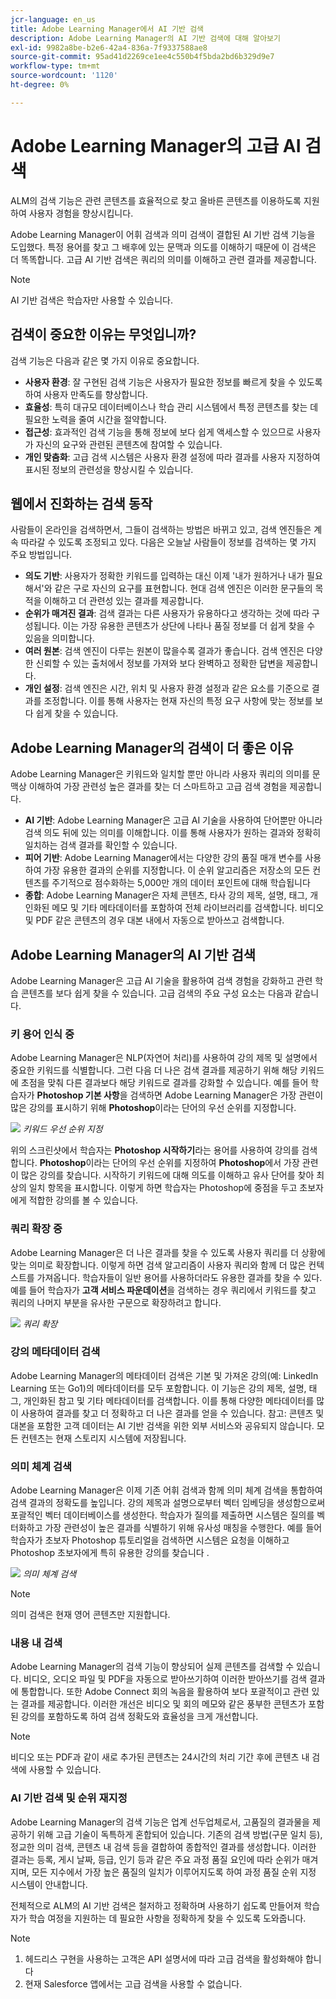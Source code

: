 ```yaml
---
jcr-language: en_us
title: Adobe Learning Manager에서 AI 기반 검색
description: Adobe Learning Manager의 AI 기반 검색에 대해 알아보기
exl-id: 9982a8be-b2e6-42a4-836a-7f9337588ae8
source-git-commit: 95ad41d2269ce1ee4c550b4f5bda2bd6b329d9e7
workflow-type: tm+mt
source-wordcount: '1120'
ht-degree: 0%

---
```


# Adobe Learning Manager의 고급 AI 검색

ALM의 검색 기능은 관련 콘텐츠를 효율적으로 찾고 올바른 콘텐츠를 이용하도록 지원하여 사용자 경험을 향상시킵니다.

Adobe Learning Manager이 어휘 검색과 의미 검색이 결합된 AI 기반 검색 기능을 도입했다. 특정 용어를 찾고 그 배후에 있는 문맥과 의도를 이해하기 때문에 이 검색은 더 똑똑합니다. 고급 AI 기반 검색은 쿼리의 의미를 이해하고 관련 결과를 제공합니다.

>[!NOTE]
>
>AI 기반 검색은 학습자만 사용할 수 있습니다.

## 검색이 중요한 이유는 무엇입니까?

검색 기능은 다음과 같은 몇 가지 이유로 중요합니다.

* **사용자 환경**: 잘 구현된 검색 기능은 사용자가 필요한 정보를 빠르게 찾을 수 있도록 하여 사용자 만족도를 향상합니다.
* **효율성**: 특히 대규모 데이터베이스나 학습 관리 시스템에서 특정 콘텐츠를 찾는 데 필요한 노력을 줄여 시간을 절약합니다.
* **접근성**: 효과적인 검색 기능을 통해 정보에 보다 쉽게 액세스할 수 있으므로 사용자가 자신의 요구와 관련된 콘텐츠에 참여할 수 있습니다.
* **개인 맞춤화**: 고급 검색 시스템은 사용자 환경 설정에 따라 결과를 사용자 지정하여 표시된 정보의 관련성을 향상시킬 수 있습니다.

## 웹에서 진화하는 검색 동작

사람들이 온라인을 검색하면서, 그들이 검색하는 방법은 바뀌고 있고, 검색 엔진들은 계속 따라갈 수 있도록 조정되고 있다. 다음은 오늘날 사람들이 정보를 검색하는 몇 가지 주요 방법입니다.

* **의도 기반**: 사용자가 정확한 키워드를 입력하는 대신 이제 &#39;내가 원하거나 내가 필요해서&#39;와 같은 구로 자신의 요구를 표현합니다. 현대 검색 엔진은 이러한 문구들의 목적을 이해하고 더 관련성 있는 결과를 제공합니다.
* **순위가 매겨진 결과**: 검색 결과는 다른 사용자가 유용하다고 생각하는 것에 따라 구성됩니다. 이는 가장 유용한 콘텐츠가 상단에 나타나 품질 정보를 더 쉽게 찾을 수 있음을 의미합니다.
* **여러 원본**: 검색 엔진이 다루는 원본이 많을수록 결과가 좋습니다. 검색 엔진은 다양한 신뢰할 수 있는 출처에서 정보를 가져와 보다 완벽하고 정확한 답변을 제공합니다.
* **개인 설정**: 검색 엔진은 시간, 위치 및 사용자 환경 설정과 같은 요소를 기준으로 결과를 조정합니다. 이를 통해 사용자는 현재 자신의 특정 요구 사항에 맞는 정보를 보다 쉽게 찾을 수 있습니다.

## Adobe Learning Manager의 검색이 더 좋은 이유

Adobe Learning Manager은 키워드와 일치할 뿐만 아니라 사용자 쿼리의 의미를 문맥상 이해하여 가장 관련성 높은 결과를 찾는 더 스마트하고 고급 검색 경험을 제공합니다.

* **AI 기반**: Adobe Learning Manager은 고급 AI 기술을 사용하여 단어뿐만 아니라 검색 의도 뒤에 있는 의미를 이해합니다. 이를 통해 사용자가 원하는 결과와 정확히 일치하는 검색 결과를 확인할 수 있습니다.
* **피어 기반**: Adobe Learning Manager에서는 다양한 강의 품질 매개 변수를 사용하여 가장 유용한 결과의 순위를 지정합니다. 이 순위 알고리즘은 저장소의 모든 컨텐츠를 주기적으로 점수화하는 5,000만 개의 데이터 포인트에 대해 학습됩니다
* **종합**: Adobe Learning Manager은 자체 콘텐츠, 타사 강의 제목, 설명, 태그, 개인화된 메모 및 기타 메타데이터를 포함하여 전체 라이브러리를 검색합니다. 비디오 및 PDF 같은 콘텐츠의 경우 대본 내에서 자동으로 받아쓰고 검색합니다.

## Adobe Learning Manager의 AI 기반 검색

Adobe Learning Manager은 고급 AI 기술을 활용하여 검색 경험을 강화하고 관련 학습 콘텐츠를 보다 쉽게 찾을 수 있습니다. 고급 검색의 주요 구성 요소는 다음과 같습니다.

### 키 용어 인식 중

Adobe Learning Manager은 NLP(자연어 처리)를 사용하여 강의 제목 및 설명에서 중요한 키워드를 식별합니다. 그런 다음 더 나은 검색 결과를 제공하기 위해 해당 키워드에 초점을 맞춰 다른 결과보다 해당 키워드로 결과를 강화할 수 있습니다. 예를 들어 학습자가 **Photoshop 기본 사항**&#x200B;을 검색하면 Adobe Learning Manager은 가장 관련이 많은 강의를 표시하기 위해 **Photoshop**&#x200B;이라는 단어의 우선 순위를 지정합니다.

![](assets/search-2.png)
_키워드 우선 순위 지정_

위의 스크린샷에서 학습자는 **Photoshop 시작하기**&#x200B;라는 용어를 사용하여 강의를 검색합니다. **Photoshop**&#x200B;이라는 단어의 우선 순위를 지정하여 **Photoshop**&#x200B;에서 가장 관련이 많은 강의를 찾습니다. 시작하기 키워드에 대해 의도를 이해하고 유사 단어를 찾아 최상의 일치 항목을 표시합니다. 이렇게 하면 학습자는 Photoshop에 중점을 두고 초보자에게 적합한 강의를 볼 수 있습니다.

### 쿼리 확장 중

Adobe Learning Manager은 더 나은 결과를 찾을 수 있도록 사용자 쿼리를 더 상황에 맞는 의미로 확장합니다. 이렇게 하면 검색 알고리즘이 사용자 쿼리와 함께 더 많은 컨텍스트를 가져옵니다. 학습자들이 일반 용어를 사용하더라도 유용한 결과를 찾을 수 있다. 예를 들어 학습자가 **고객 서비스 파운데이션**&#x200B;을 검색하는 경우 쿼리에서 키워드를 찾고 쿼리의 나머지 부분을 유사한 구문으로 확장하려고 합니다.

![](assets/search-1.png)
_쿼리 확장_

### 강의 메타데이터 검색

Adobe Learning Manager의 메타데이터 검색은 기본 및 가져온 강의(예: LinkedIn Learning 또는 Go1)의 메타데이터를 모두 포함합니다. 이 기능은 강의 제목, 설명, 태그, 개인화된 참고 및 기타 메타데이터를 검색합니다. 이를 통해 다양한 메타데이터를 많이 사용하여 결과를 찾고 더 정확하고 더 나은 결과를 얻을 수 있습니다.
참고: 콘텐츠 및 대본을 포함한 고객 데이터는 AI 기반 검색을 위한 외부 서비스와 공유되지 않습니다. 모든 컨텐츠는 현재 스토리지 시스템에 저장됩니다.

### 의미 체계 검색

Adobe Learning Manager은 이제 기존 어휘 검색과 함께 의미 체계 검색을 통합하여 검색 결과의 정확도를 높입니다. 강의 제목과 설명으로부터 벡터 임베딩을 생성함으로써 포괄적인 벡터 데이터베이스를 생성한다. 학습자가 질의를 제출하면 시스템은 질의를 벡터화하고 가장 관련성이 높은 결과를 식별하기 위해 유사성 매칭을 수행한다. 예를 들어 학습자가 초보자 Photoshop 튜토리얼을 검색하면 시스템은 요청을 이해하고 Photoshop 초보자에게 특히 유용한 강의를 찾습니다 .

![](assets/semantic-search.png)
_의미 체계 검색_

>[!NOTE]
>
>의미 검색은 현재 영어 콘텐츠만 지원합니다.

### 내용 내 검색

Adobe Learning Manager의 검색 기능이 향상되어 실제 콘텐츠를 검색할 수 있습니다. 비디오, 오디오 파일 및 PDF을 자동으로 받아쓰기하여 이러한 받아쓰기를 검색 결과에 통합합니다. 또한 Adobe Connect 회의 녹음을 활용하여 보다 포괄적이고 관련 있는 결과를 제공합니다. 이러한 개선은 비디오 및 회의 메모와 같은 풍부한 콘텐츠가 포함된 강의를 포함하도록 하여 검색 정확도와 효율성을 크게 개선합니다.

>[!NOTE]
>
>비디오 또는 PDF과 같이 새로 추가된 콘텐츠는 24시간의 처리 기간 후에 콘텐츠 내 검색에 사용할 수 있습니다.

### AI 기반 검색 및 순위 재지정

Adobe Learning Manager의 검색 기능은 업계 선두업체로서, 고품질의 결과물을 제공하기 위해 고급 기술이 독특하게 혼합되어 있습니다. 기존의 검색 방법(구문 일치 등), 정교한 의미 검색, 콘텐츠 내 검색 등을 결합하여 종합적인 결과를 생성합니다. 이러한 결과는 등록, 게시 날짜, 등급, 인기 등과 같은 주요 과정 품질 요인에 따라 순위가 매겨지며, 모든 지수에서 가장 높은 품질의 일치가 이루어지도록 하여 과정 품질 순위 지정 시스템이 안내합니다.

전체적으로 ALM의 AI 기반 검색은 철저하고 정확하며 사용하기 쉽도록 만들어져 학습자가 학습 여정을 지원하는 데 필요한 사항을 정확하게 찾을 수 있도록 도와줍니다.


>[!NOTE]
>
>1. 헤드리스 구현을 사용하는 고객은 API 설명서에 따라 고급 검색을 활성화해야 합니다
>2. 현재 Salesforce 앱에서는 고급 검색을 사용할 수 없습니다.
